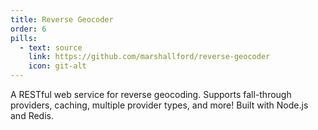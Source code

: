 ```yaml
---
title: Reverse Geocoder
order: 6
pills:
  - text: source
    link: https://github.com/marshallford/reverse-geocoder
    icon: git-alt
---
```

A RESTful web service for reverse geocoding. Supports fall-through providers, caching, multiple provider types, and more! Built with Node.js and Redis.

